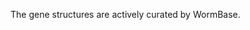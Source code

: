 [//]: # (Created by ./bin/manage_files.pl from ./species/Brugia_malayi/PRJNA10729/Brugia_malayi_PRJNA10729.annotation.html on Thu Jun 11 13:43:26 2020)
The gene structures are actively curated by WormBase.
